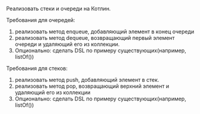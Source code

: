 Реализовать стеки и очереди на Котлин.

Требования для очередей:

1. реализовать метод enqueue, добавляющий элемент в конец очереди
2. реализовать метод dequeue, возвращающий первый элемент очереди и удаляющий его из коллекции.
3. Опционально: сделать DSL по примеру существующих(например, listOf())

Требования для стеков:

1. реализовать метод push, добавляющий элемент в стек.
2. реализовать метод pop, возвращающий верхний элемент и удаляющий его из коллекции
3. Опционально: сделать DSL по примеру существующих(например, listOf())
